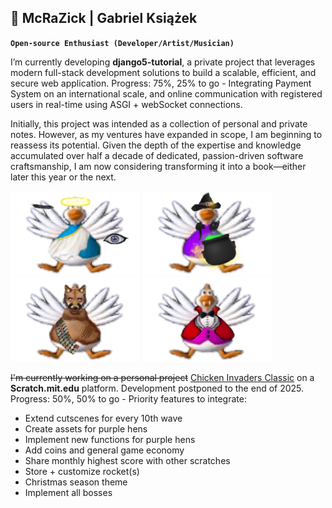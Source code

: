 ## 🎒 McRaZick | Gabriel Książek

**`Open-source Enthusiast (Developer/Artist/Musician)`**

I’m currently developing **django5-tutorial**, a private project that leverages modern full-stack development solutions to build a scalable, efficient, and secure web application.
Progress: 75%, 25% to go - Integrating Payment System on an international scale, and online communication with registered users in real-time using ASGI + webSocket connections.

Initially, this project was intended as a collection of personal and private notes. However, as my ventures have expanded in scope, I am beginning to reassess its potential. Given the depth of the expertise and knowledge accumulated over half a decade of dedicated, passion-driven software craftsmanship, I am now considering transforming it into a book—either later this year or the next.

<p align="left">
<img src="https://github.com/gubrus50/gubrus50/blob/main/chickens/%23chicken_blue_halloween.png">  <img src="https://github.com/gubrus50/gubrus50/blob/main/chickens/%23chicken_purple_halloween.png">  <img src="https://github.com/gubrus50/gubrus50/blob/main/chickens/%23chicken_indigo_halloween.png">  <img src="https://github.com/gubrus50/gubrus50/blob/main/chickens/%23chicken_pink_halloween.png">
</p>

~~I'm currently working on a personal project~~ [Chicken Invaders Classic](https://scratch.mit.edu/projects/666461150/) on a **Scratch.mit.edu** platform.
Development postponed to the end of 2025.
Progress: 50%, 50% to go - Priority features to integrate:
- Extend cutscenes for every 10th wave
- Create assets for purple hens
- Implement new functions for purple hens
- Add coins and general game economy
- Share monthly highest score with other scratches
- Store + customize rocket(s)
- Christmas season theme
- Implement all bosses
